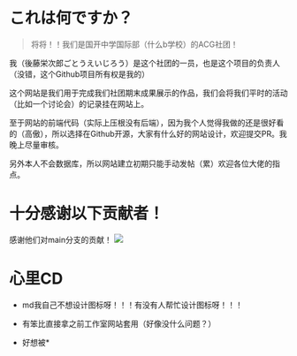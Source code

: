 # これは何ですか？
> 将将！！我们是国开中学国际部（什么b学校）的ACG社团！
> 
我（後藤栄次郎ごとうえいじろう）是这个社团的一员，也是这个项目的负责人（没错，这个Github项目所有权是我的）

这个网站是我们用于完成我们社团期末成果展示的作品，我们会将我们平时的活动（比如一个讨论会）的记录挂在网站上。

至于网站的前端代码（实际上压根没有后端），因为我个人觉得我做的还是很好看的（高傲），所以选择在Github开源，大家有什么好的网站设计，欢迎提交PR。我晚上尽量审核。

另外本人不会数据库，所以网站建立初期只能手动发帖（累）欢迎各位大佬的指点。

# 十分感谢以下贡献者！
感谢他们对main分支的贡献！
<a href="https://github.com/Gotoueijirou/ACG-Societies-WebSite/graphs/contributors">
  <img src="https://contrib.rocks/image?repo=Gotoueijirou/ACG-Societies-WebSite" />
</a>

# 心里CD
- md我自己不想设计图标呀！！！有没有人帮忙设计图标呀！！！

- 有笨比直接拿之前工作室网站套用（好像没什么问题？）

- 好想被*

